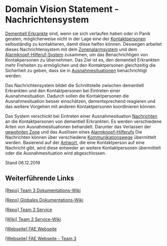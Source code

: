 # Domain Vision Statement - Nachrichtensystem

[Dementiell Erkrankte](https://fae.archi-lab.io/glossary/2019/11/15/Glossary-dementiell-Erkrankter.html) sind, wenn sie sich verlaufen haben oder in Panik geraten, möglicherweise nicht in der Lage eine der [Kontaktpersonen](https://fae.archi-lab.io/glossary/2019/11/06/Glossary-Kontaktperson.html) selbsständig zu kontaktieren, damit diese helfen können. Deswegen arbeitet dieses Nachrichtensystem mit dem [Zonenalarmsystem](https://github.com/Archi-Lab-FAE/fae-team-2-documentation) und dem [Alarmknopf-Hilferuf-System](https://github.com/Archi-Lab-FAE/fae-team-4-documentation) zusammen, um das Benachrichtigen von Kontakpersonen zu übernehmen. Das Ziel ist es, den dementiell Erkrankten mehr Freheiten zu ermöglichen und den Kontaktpersonen gleichzeitig die Sicherheit zu geben, dass sie in [Ausnahmesituationen](https://fae.archi-lab.io/glossary/2019/11/04/Glossary-Ausnahmesituation.html) benachrichtigt werden.

Das Nachrichtensystem bildet die Schnittstelle zwischen
dementiell Erkrankten und den Kontaktpersonen bei Eintreten einer
Ausnahmesituation.
Dadurch sollen die Kontaktpersonen die Ausnahmesituation besser einschätzen, dementsprechend reagieren und das
weitere Vorgehen mit anderen Kontaktpersonen koordinieren können.

Das System verschickt bei Eintreten einer Ausnahmesituation
[Nachrichten](https://fae.archi-lab.io/glossary/2019/11/04/Glossary-Nachricht.html) an die
Kontaktpersonen von dementiell Erkrankten. Es werden verschiedene Arten von Ausnahmesituationen behandelt.
Darunter das Verlassen der [gewohnten Zone](https://fae.archi-lab.io/glossary/2019/12/02/Glossary-gewohnte-Zone.html)
und das Auslösen eines [Alarmknopf-Hilferufs](https://fae.archi-lab.io/glossary/2019/11/18/Glossary-Alarmknopf-Hilferuf.html)
Die Nachrichten können über verschiedene
[Kommunikationswege](https://fae.archi-lab.io/glossary/2019/11/21/Glossary-Kommunikationsweg.html) übermittelt werden.
Basierend auf der [Antwort](https://fae.archi-lab.io/glossary/2019/11/04/Glossary-Antwort.html), die eine Kontaktperson
auf eine Nachricht gibt, wird diese entweder an weitere Kontaktpersonen übermittelt oder die Ausnahmesituation wird
abgeschlossen.

Stand 06.12.2019

## Weiterführende Links

[[Repo] Team 3 Dokumentations-Wiki](https://github.com/Archi-Lab-FAE/fae-team-3-documentation/wiki)

[[Repo] Globales Dokumentations-Wiki](https://github.com/Archi-Lab-FAE/fae-global-documentation)

[[Repo] Team 3 Service](https://github.com/Archi-Lab-FAE/fae-team-3-service)

[[Wiki] Team 3 Service-Wiki](https://github.com/Archi-Lab-FAE/fae-team-3-service/wiki)

[[Webseite] FAE Webseite](https://fae.archi-lab.io/)

[[Webseite] FAE Webseite - Team 3](https://fae.archi-lab.io/team-3)
